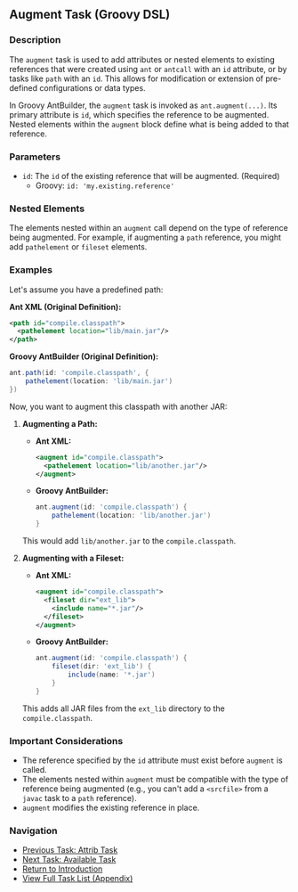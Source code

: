 ## Augment Task (Groovy DSL)

### Description

The `augment` task is used to add attributes or nested elements to existing references that were created using `ant` or `antcall` with an `id` attribute, or by tasks like `path` with an `id`. This allows for modification or extension of pre-defined configurations or data types.

In Groovy AntBuilder, the `augment` task is invoked as `ant.augment(...)`. Its primary attribute is `id`, which specifies the reference to be augmented. Nested elements within the `augment` block define what is being added to that reference.

### Parameters

*   `id`: The `id` of the existing reference that will be augmented. (Required)
    *   Groovy: `id: 'my.existing.reference'`

### Nested Elements

The elements nested within an `augment` call depend on the type of reference being augmented. For example, if augmenting a `path` reference, you might add `pathelement` or `fileset` elements.

### Examples

Let's assume you have a predefined path:

**Ant XML (Original Definition):**
```xml
<path id="compile.classpath">
  <pathelement location="lib/main.jar"/>
</path>
```

**Groovy AntBuilder (Original Definition):**
```groovy
ant.path(id: 'compile.classpath', {
    pathelement(location: 'lib/main.jar')
})
```

Now, you want to augment this classpath with another JAR:

1.  **Augmenting a Path:**

    *   **Ant XML:**
        ```xml
        <augment id="compile.classpath">
          <pathelement location="lib/another.jar"/>
        </augment>
        ```
    *   **Groovy AntBuilder:**
        ```groovy
        ant.augment(id: 'compile.classpath') {
            pathelement(location: 'lib/another.jar')
        }
        ```
    This would add `lib/another.jar` to the `compile.classpath`.

2.  **Augmenting with a Fileset:**

    *   **Ant XML:**
        ```xml
        <augment id="compile.classpath">
          <fileset dir="ext_lib">
            <include name="*.jar"/>
          </fileset>
        </augment>
        ```
    *   **Groovy AntBuilder:**
        ```groovy
        ant.augment(id: 'compile.classpath') {
            fileset(dir: 'ext_lib') {
                include(name: '*.jar')
            }
        }
        ```
    This adds all JAR files from the `ext_lib` directory to the `compile.classpath`.

### Important Considerations

*   The reference specified by the `id` attribute must exist before `augment` is called.
*   The elements nested within `augment` must be compatible with the type of reference being augmented (e.g., you can't add a `<srcfile>` from a `javac` task to a `path` reference).
*   `augment` modifies the existing reference in place.

### Navigation

*   [Previous Task: Attrib Task](Attrib_Task_Groovy.md)
*   [Next Task: Available Task](Available_Task_Groovy.md)
*   [Return to Introduction](00-Introduction_Groovy_Ant_Manual.md)
*   [View Full Task List (Appendix)](Appendix_A_Ant_XML_to_Groovy_Mapping.md)
